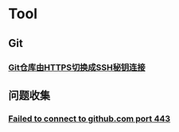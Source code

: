 # Tool

## Git

### [Git仓库由HTTPS切换成SSH秘钥连接](./Git/Git仓库由HTTPS切换成SSH秘钥连接.md)

## 问题收集

### [Failed to connect to github.com port 443](./Git/Errors/Failed-to-connect-to-github.com-port-443.md)

